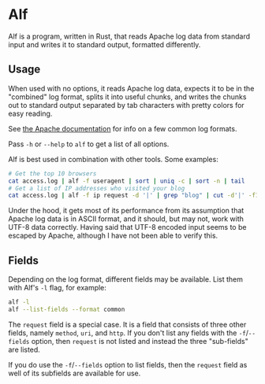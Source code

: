 # Alf

Alf is a program, written in Rust, that reads Apache log data from standard
input and writes it to standard output, formatted differently.

## Usage

When used with no options, it reads Apache log data, expects it to be in the
"combined" log format, splits it into useful chunks, and writes the chunks out
to standard output separated by tab characters with pretty colors for easy
reading.

See [the Apache documentation](https://httpd.apache.org/docs/2.4/mod/mod_log_config.html#examples) for info on a few common log formats.

Pass `-h` or `--help` to `alf` to get a list of all options.

Alf is best used in combination with other tools. Some examples:

```bash
# Get the top 10 browsers
cat access.log | alf -f useragent | sort | uniq -c | sort -n | tail
# Get a list of IP addresses who visited your blog
cat access.log | alf -f ip request -d '|' | grep "blog" | cut -d'|' -f1 | sort | uniq
```

Under the hood, it gets most of its performance from its assumption that Apache
log data is in ASCII format, and it should, but may not, work with UTF-8 data
correctly. Having said that UTF-8 encoded input seems to be escaped by Apache,
although I have not been able to verify this.

## Fields

Depending on the log format, different fields may be available. List them with
Alf's `-l` flag, for example:

```bash
alf -l
alf --list-fields --format common
```

The `request` field is a special case. It is a field that consists of three
other fields, namely `method`, `uri`, and `http`. If you don't list any fields
with the `-f`/`--fields` option, then `request` is not listed and instead the
three "sub-fields" are listed.

If you do use the `-f`/`--fields` option to list fields, then the `request`
field as well of its subfields are available for use. 
